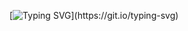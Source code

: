 [![Typing SVG](https://readme-typing-svg.demolab.com?font=Fira+Code&pause=1000&color=00F7B7&background=95FF1F00&center=true&vCenter=true&random=true&width=435&lines=Good+Good+Study+!++Day+Day+Up+!)](https://git.io/typing-svg)
